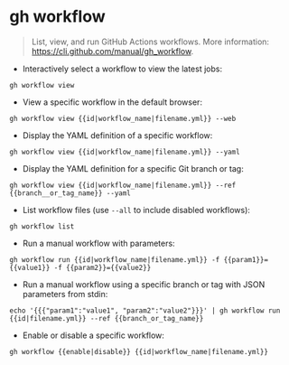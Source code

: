 # gh workflow

> List, view, and run GitHub Actions workflows.
> More information: <https://cli.github.com/manual/gh_workflow>.

- Interactively select a workflow to view the latest jobs:

`gh workflow view`

- View a specific workflow in the default browser:

`gh workflow view {{id|workflow_name|filename.yml}} --web`

- Display the YAML definition of a specific workflow:

`gh workflow view {{id|workflow_name|filename.yml}} --yaml`

- Display the YAML definition for a specific Git branch or tag:

`gh workflow view {{id|workflow_name|filename.yml}} --ref {{branch__or_tag_name}} --yaml`

- List workflow files (use `--all` to include disabled workflows):

`gh workflow list`

- Run a manual workflow with parameters:

`gh workflow run {{id|workflow_name|filename.yml}} -f {{param1}}={{value1}} -f {{param2}}={{value2}}`

- Run a manual workflow using a specific branch or tag with JSON parameters from stdin:

`echo '{{{"param1":"value1", "param2":"value2"}}}' | gh workflow run {{id|filename.yml}} --ref {{branch_or_tag_name}}`

- Enable or disable a specific workflow:

`gh workflow {{enable|disable}} {{id|workflow_name|filename.yml}}`
